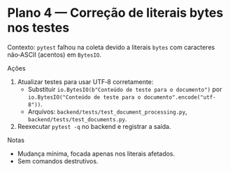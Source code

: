 # Plano 4 — Correção de literais bytes nos testes

Contexto: `pytest` falhou na coleta devido a literais `bytes` com caracteres não‑ASCII (acentos) em `BytesIO`.

Ações
1) Atualizar testes para usar UTF‑8 corretamente:
   - Substituir `io.BytesIO(b"Conteúdo de teste para o documento")` por `io.BytesIO("Conteúdo de teste para o documento".encode("utf-8"))`.
   - Arquivos: `backend/tests/test_document_processing.py`, `backend/tests/test_documents.py`.
2) Reexecutar `pytest -q` no backend e registrar a saída.

Notas
- Mudança mínima, focada apenas nos literais afetados.
- Sem comandos destrutivos.
